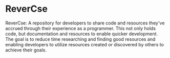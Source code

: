 # ReverCse
ReverCse: A repository for developers to share code and resources they've accrued through their experience as a programmer. This not only holds code, but documentation and resources to enable quicker development. The goal is to reduce time researching and finding good resources and enabling developers to utilize resources created or discovered by others to achieve their goals. 
